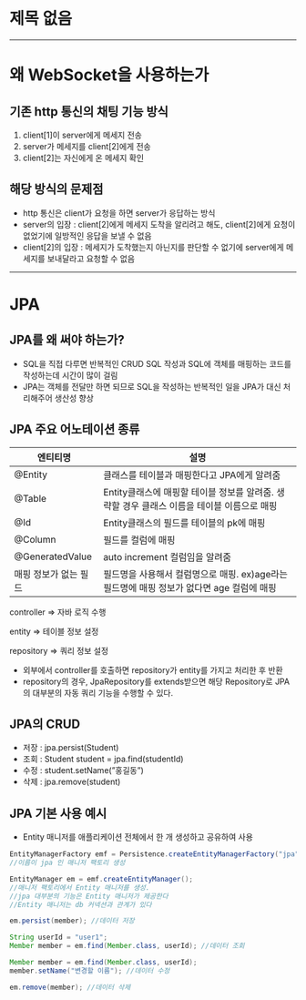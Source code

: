 # 제목 없음

---

# 왜 WebSocket을 사용하는가

## 기존 http 통신의 채팅 기능 방식

1. client[1]이 server에게 메세지 전송
2. server가 메세지를 client[2]에게 전송
3. client[2]는 자신에게 온 메세지 확인

## 해당 방식의 문제점

- http 통신은 client가 요청을 하면 server가 응답하는 방식
- server의 입장 : client[2]에게 메세지 도착을 알리려고 해도, client[2]에게 요청이 없었기에 일방적인 응답을 보낼 수 없음
- client[2]의 입장 : 메세지가 도착했는지 아닌지를 판단할 수 없기에 server에게 메세지를 보내달라고 요청할 수 없음

---

# JPA

## JPA를 왜 써야 하는가?

- SQL을 직접 다루면 반복적인 CRUD SQL 작성과 SQL에 객체를 매핑하는 코드를 작성하는데 시간이 많이 걸림
- JPA는 객체를 전달만 하면 되므로 SQL을 작성하는 반복적인 일을 JPA가 대신 처리해주어 생산성 향상

## JPA 주요 어노테이션 종류

| 엔티티명 | 설명 |
| --- | --- |
| @Entity | 클래스를 테이블과 매핑한다고 JPA에게 알려줌 |
| @Table | Entity클래스에 매핑할 테이블 정보를 알려줌. 생략할 경우 클래스 이름을 테이블 이름으로 매핑 |
| @Id | Entity클래스의 필드를 테이블의 pk에 매핑 |
| @Column | 필드를 컬럼에 매핑 |
| @GeneratedValue | auto increment 컬럼임을 알려줌 |
| 매핑 정보가 없는 필드 | 필드명을 사용해서 컬럼명으로 매핑. ex)age라는 필드명에 매핑 정보가 없다면 age 컬럼에 매핑 |

controller ⇒ 자바 로직 수행

entity ⇒ 테이블 정보 설정

repository ⇒ 쿼리 정보 설정

- 외부에서 controller를 호출하면 repository가 entity를 가지고 처리한 후 반환
- repository의 경우, JpaRepository를 extends받으면 해당 Repository로 JPA의 대부분의 자동 쿼리 기능을 수행할 수 있다.

## JPA의 CRUD

- 저장 : jpa.persist(Student)
- 조회 : Student student = jpa.find(studentId)
- 수정 : student.setName(”홍길동”)
- 삭제 : jpa.remove(student)

## JPA 기본 사용 예시

- Entity 매니저를 애플리케이션 전체에서 한 개 생성하고 공유하여 사용

```java
EntityManagerFactory emf = Persistence.createEntityManagerFactory("jpa");
//이름이 jpa 인 매니저 팩토리 생성

EntityManager em = emf.createEntityManager();
//매니저 팩토리에서 Entity 매니저를 생성.
//jpa 대부분의 기능은 Entity 매니저가 제공한다
//Entity 매니저는 db 커넥션과 관계가 있다

em.persist(member); //데이터 저장

String userId = "user1";
Member member = em.find(Member.class, userId); //데이터 조회

Member member = em.find(Member.class, userId);
member.setName("변경할 이름"); //데이터 수정

em.remove(member); //데이터 삭제
```